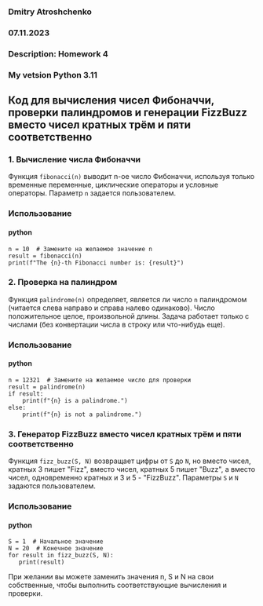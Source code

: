 ### Dmitry Atroshchenko
### 07.11.2023
### Description: Homework 4
### My vetsion Python 3.11

## Код для вычисления чисел Фибоначчи, проверки палиндромов и генерации FizzBuzz вместо чисел кратных трём и пяти соответственно

### 1. Вычисление числа Фибоначчи
Функция `fibonacci(n)` выводит n-ое число Фибоначчи, используя только временные переменные, циклические операторы и условные операторы. Параметр `n` задается пользователем.

### Использование

#### python
```
n = 10  # Замените на желаемое значение n
result = fibonacci(n) 
print(f"The {n}-th Fibonacci number is: {result}")
```

### 2. Проверка на палиндром
Функция `palindrome(n)` определяет, является ли число `n` палиндромом (читается слева направо и справа налево одинаково). Число положительное целое, произвольной длины. Задача работает только с числами (без конвертации числа в строку или что-нибудь еще).

### Использование

#### python
```
n = 12321  # Замените на желаемое число для проверки 
result = palindrome(n) 
if result: 
    print(f"{n} is a palindrome.") 
else: 
    print(f"{n} is not a palindrome.")
```

### 3. Генератор FizzBuzz вместо чисел кратных трём и пяти соответственно
Функция `fizz_buzz(S, N)` возвращает цифры от `S` до `N`, но вместо чисел, кратных 3 пишет "Fizz", вместо чисел, кратных 5 пишет "Buzz", а вместо чисел, одновременно кратных и 3 и 5 - "FizzBuzz". Параметры `S` и `N` задаются пользователем.

### Использование

#### python
```
S = 1  # Начальное значение
N = 20  # Конечное значение
for result in fizz_buzz(S, N):
   print(result)
```

При желании вы можете заменить значения n, S и N на свои собственные, чтобы выполнить соответствующие вычисления и проверки.
